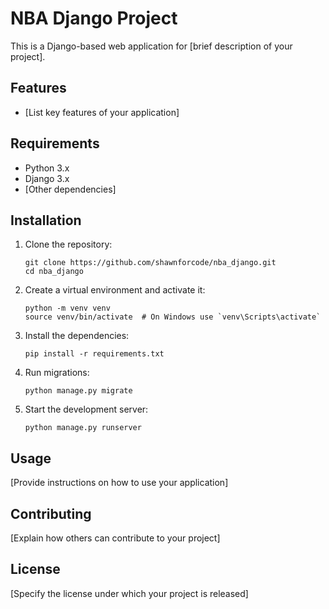 # NBA Django Project

   This is a Django-based web application for [brief description of your project].

   ## Features

   - [List key features of your application]

   ## Requirements

   - Python 3.x
   - Django 3.x
   - [Other dependencies]

   ## Installation

   1. Clone the repository:
      ```
      git clone https://github.com/shawnforcode/nba_django.git
      cd nba_django
      ```

   2. Create a virtual environment and activate it:
      ```
      python -m venv venv
      source venv/bin/activate  # On Windows use `venv\Scripts\activate`
      ```

   3. Install the dependencies:
      ```
      pip install -r requirements.txt
      ```

   4. Run migrations:
      ```
      python manage.py migrate
      ```

   5. Start the development server:
      ```
      python manage.py runserver
      ```

   ## Usage

   [Provide instructions on how to use your application]

   ## Contributing

   [Explain how others can contribute to your project]

   ## License

   [Specify the license under which your project is released]
